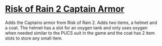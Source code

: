 # [Risk of Rain 2 Captain Armor](https://steamcommunity.com/sharedfiles/filedetails/?id=2850434792)

Adds the Captains armor from Risk of Rain 2. Adds two items, a helmet and a coat. The helmet has a slot for an oxygen tank and only uses oxygen when needed similar to the PUCS suit in the game and the coat has 2 item slots to store any small item.
